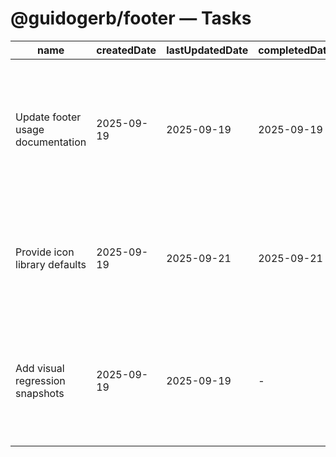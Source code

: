 # @guidogerb/footer — Tasks

| name                              | createdDate | lastUpdatedDate | completedDate | status   | description                                                                                  |
| --------------------------------- | ----------- | --------------- | ------------- | -------- | -------------------------------------------------------------------------------------------- |
| Update footer usage documentation | 2025-09-19  | 2025-09-19      | 2025-09-19    | complete | README now covers brand metadata, grouped links, and testing commands for the shared footer. |
| Provide icon library defaults     | 2025-09-19  | 2025-09-21      | 2025-09-21    | complete | Bundle a curated set of accessible SVG icons for social links and legal callouts.            |
| Add visual regression snapshots   | 2025-09-19  | 2025-09-19      | -             | todo     | Capture baseline screenshots to ensure layout consistency across tenant theme overrides.     |

